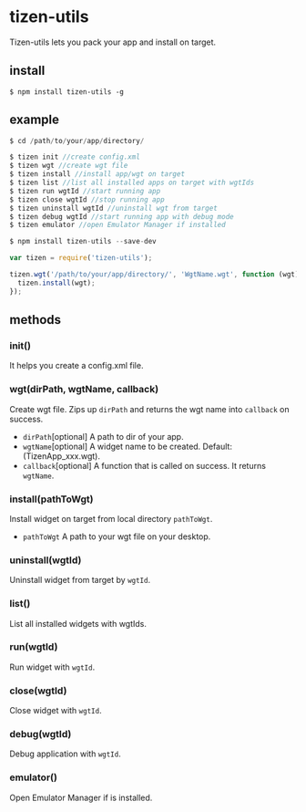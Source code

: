 # tizen-utils

Tizen-utils lets you pack your app and install on target.

## install

```
$ npm install tizen-utils -g
```

## example

```javascript
$ cd /path/to/your/app/directory/

$ tizen init //create config.xml
$ tizen wgt //create wgt file
$ tizen install //install app/wgt on target
$ tizen list //list all installed apps on target with wgtIds
$ tizen run wgtId //start running app
$ tizen close wgtId //stop running app
$ tizen uninstall wgtId //uninstall wgt from target
$ tizen debug wgtId //start running app with debug mode
$ tizen emulator //open Emulator Manager if installed
```

```javascript
$ npm install tizen-utils --save-dev

var tizen = require('tizen-utils');

tizen.wgt('/path/to/your/app/directory/', 'WgtName.wgt', function (wgt) {
  tizen.install(wgt);
});

```

## methods

### init()

It helps you create a config.xml file.


### wgt(dirPath, wgtName, callback)

Create wgt file. Zips up `dirPath` and returns
the wgt name into `callback` on success.

* `dirPath`[optional] A path to dir of your app.
* `wgtName`[optional] A widget name to be created. Default: (TizenApp_xxx.wgt).
* `callback`[optional] A function that is called on success. It returns `wgtName`.


### install(pathToWgt)

Install widget on target from local directory `pathToWgt`.

* `pathToWgt` A path to your wgt file on your desktop.


### uninstall(wgtId)

Uninstall widget from target by `wgtId`.


### list()

List all installed widgets with wgtIds.


### run(wgtId)

Run widget with `wgtId`.


### close(wgtId)

Close widget with `wgtId`.


### debug(wgtId)

Debug application with `wgtId`.


### emulator()

Open Emulator Manager if is installed.
